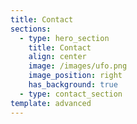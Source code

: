 ```yaml
---
title: Contact
sections:
  - type: hero_section
    title: Contact
    align: center
    image: /images/ufo.png
    image_position: right
    has_background: true
  - type: contact_section
template: advanced
---
```

